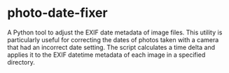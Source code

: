 # photo-date-fixer
A Python tool to adjust the EXIF date metadata of image files. This utility is particularly useful for correcting the dates of photos taken with a camera that had an incorrect date setting. The script calculates a time delta and applies it to the EXIF datetime metadata of each image in a specified directory.
